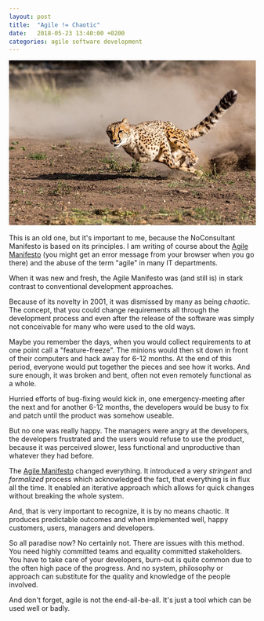```yaml
---
layout: post
title:  "Agile != Chaotic"
date:   2018-05-23 13:40:00 +0200
categories: agile software development
---
```


![](assets/img/015Cheetahs14.jpg)

This is an old one, but it's important to me, because the NoConsultant Manifesto is based on its principles. I am writing of course about the [Agile Manifesto](http://agilemanifesto.org) (you might get an error message from your browser when you go there) and the abuse of the term "agile" in many IT departments.

When it was new and fresh, the Agile Manifesto was (and still is) in stark contrast to conventional development approaches.

Because of its novelty in 2001, it was dismissed by many as being *chaotic*. The concept, that you could change requirements all through the development process and even after the release of the software was simply not conceivable for many who were used to the old ways.

Maybe you remember the days, when you would collect requirements to at one point call a "feature-freeze". The minions would then sit down in front of their computers and hack away for 6-12 months. At the end of this period, everyone would put together the pieces and see how it works. And sure enough, it was broken and bent, often not even remotely functional as a whole.

Hurried efforts of bug-fixing would kick in, one emergency-meeting after the next and for another 6-12 months, the developers would be busy to fix and patch until the product was somehow useable.

But no one was really happy. The managers were angry at the developers, the developers frustrated and the users would refuse to use the product, because it was perceived slower, less functional and unproductive than whatever they had before.

The [Agile Manifesto](http://agilemanifesto.org) changed everything. It introduced a very *stringent* and *formalized* process which acknowledged the fact, that everything is in flux all the time. It enabled an iterative approach which allows for quick changes without breaking the whole system.

And, that is very important to recognize, it is by no means chaotic. It produces predictable outcomes and when implemented well, happy customers, users, managers and developers.

So all paradise now? No certainly not. There are issues with this method. You need highly committed teams and equality committed stakeholders. You have to take care of your developers, burn-out is quite common due to the often high pace of the progress. And no system, philosophy or approach can substitute for the quality and knowledge of the people involved.

And don't forget, agile is not the end-all-be-all. It's just a tool which can be used well or badly.